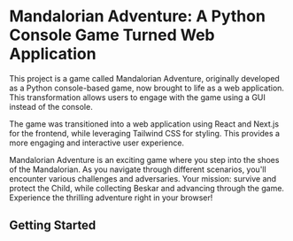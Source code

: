 # Mandalorian Adventure: A Python Console Game Turned Web Application

This project is a game called Mandalorian Adventure, originally developed as a Python console-based game, now brought to life as a web application. This transformation allows users to engage with the game using a GUI instead of the console.

The game was transitioned into a web application using React and Next.js for the frontend, while leveraging Tailwind CSS for styling. This provides a more engaging and interactive user experience.

Mandalorian Adventure is an exciting game where you step into the shoes of the Mandalorian. As you navigate through different scenarios, you'll encounter various challenges and adversaries. Your mission: survive and protect the Child, while collecting Beskar and advancing through the game. Experience the thrilling adventure right in your browser!

## Getting Started

